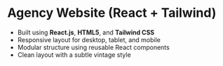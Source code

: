 # Agency Website (React + Tailwind)

- Built using **React.js**, **HTML5**, and **Tailwind CSS**
- Responsive layout for desktop, tablet, and mobile
- Modular structure using reusable React components
- Clean layout with a subtle vintage style
